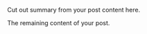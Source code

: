 ---
---

Cut out summary from your post content here.

<!--more-->

The remaining content of your post.
